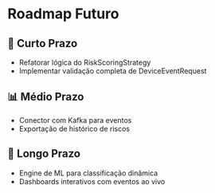 # Roadmap Futuro

## 🔧 Curto Prazo

- Refatorar lógica do RiskScoringStrategy
- Implementar validação completa de DeviceEventRequest

## 📊 Médio Prazo

- Conector com Kafka para eventos
- Exportação de histórico de riscos

## 🤖 Longo Prazo

- Engine de ML para classificação dinâmica
- Dashboards interativos com eventos ao vivo